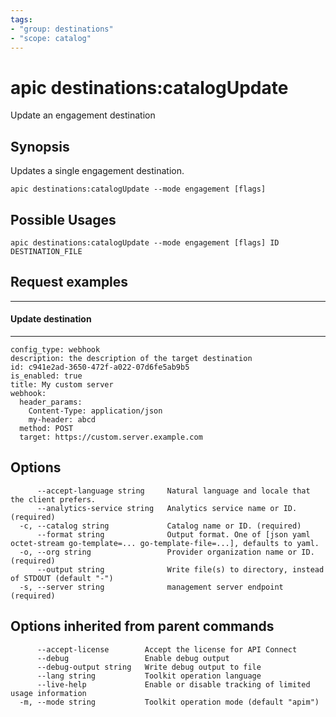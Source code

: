 ```yaml
---
tags:
- "group: destinations"
- "scope: catalog"
---
```

# apic destinations:catalogUpdate

Update an engagement destination

## Synopsis

Updates a single engagement destination.

```
apic destinations:catalogUpdate --mode engagement [flags]
```

## Possible Usages

```
apic destinations:catalogUpdate --mode engagement [flags] ID DESTINATION_FILE
```

## Request examples

-----------------------
#### Update destination
-----------------------

```
config_type: webhook
description: the description of the target destination
id: c941e2ad-3650-472f-a022-07d6fe5ab9b5
is_enabled: true
title: My custom server
webhook:
  header_params:
    Content-Type: application/json
    my-header: abcd
  method: POST
  target: https://custom.server.example.com
```

## Options

```
      --accept-language string     Natural language and locale that the client prefers.
      --analytics-service string   Analytics service name or ID. (required)
  -c, --catalog string             Catalog name or ID. (required)
      --format string              Output format. One of [json yaml octet-stream go-template=... go-template-file=...], defaults to yaml.
  -o, --org string                 Provider organization name or ID. (required)
      --output string              Write file(s) to directory, instead of STDOUT (default "-")
  -s, --server string              management server endpoint (required)
```

## Options inherited from parent commands

```
      --accept-license        Accept the license for API Connect
      --debug                 Enable debug output
      --debug-output string   Write debug output to file
      --lang string           Toolkit operation language
      --live-help             Enable or disable tracking of limited usage information
  -m, --mode string           Toolkit operation mode (default "apim")
```
